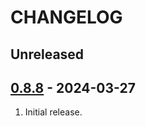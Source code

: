 # CHANGELOG

## Unreleased


## [0.8.8](https://github.com/uhppoted/uhppoted-app-home-assistant/releases/tag/v0.8.8) - 2024-03-27

1. Initial release.




